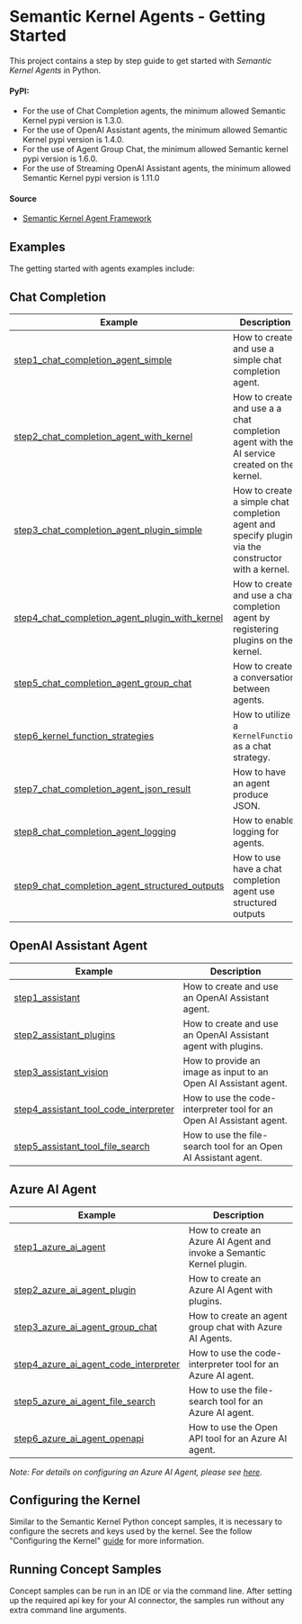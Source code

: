 # Semantic Kernel Agents - Getting Started

This project contains a step by step guide to get started with _Semantic Kernel Agents_ in Python.

#### PyPI:

- For the use of Chat Completion agents, the minimum allowed Semantic Kernel pypi version is 1.3.0.
- For the use of OpenAI Assistant agents, the minimum allowed Semantic Kernel pypi version is 1.4.0.
- For the use of Agent Group Chat, the minimum allowed Semantic kernel pypi version is 1.6.0.
- For the use of Streaming OpenAI Assistant agents, the minimum allowed Semantic Kernel pypi version is 1.11.0

#### Source

- [Semantic Kernel Agent Framework](../../semantic_kernel/agents/)

## Examples

The getting started with agents examples include:

## Chat Completion

Example|Description
---|---
[step1_chat_completion_agent_simple](../getting_started_with_agents/chat_completion/step1_chat_completion_agent_simple.py)|How to create and use a simple chat completion agent.
[step2_chat_completion_agent_with_kernel](../getting_started_with_agents/chat_completion/step2_chat_completion_agent_kernel.py)|How to create and use a a chat completion agent with the AI service created on the kernel.
[step3_chat_completion_agent_plugin_simple](../getting_started_with_agents/chat_completion/step3_chat_completion_agent_plugin_simple.py)|How to create a simple chat completion agent and specify plugins via the constructor with a kernel.
[step4_chat_completion_agent_plugin_with_kernel](../getting_started_with_agents/chat_completion/step4_chat_completion_agent_plugin_with_kernel.py)|How to create and use a chat completion agent by registering plugins on the kernel.
[step5_chat_completion_agent_group_chat](../getting_started_with_agents/chat_completion/step5_chat_completion_agent_group_chat.py)|How to create a conversation between agents.
[step6_kernel_function_strategies](../getting_started_with_agents/chat_completion/step6_kernel_function_strategies.py)|How to utilize a `KernelFunction` as a chat strategy.
[step7_chat_completion_agent_json_result](../getting_started_with_agents/chat_completion/step7_chat_completion_agent_json_result.py)|How to have an agent produce JSON.
[step8_chat_completion_agent_logging](../getting_started_with_agents/chat_completion/step8_chat_completion_agent_logging.py)|How to enable logging for agents.
[step9_chat_completion_agent_structured_outputs](../getting_started_with_agents/chat_completion/step9_chat_completion_agent_structured_outputs.py)|How to use have a chat completion agent use structured outputs

## OpenAI Assistant Agent

Example|Description
---|---
[step1_assistant](../getting_started_with_agents/openai_assistant/step1_assistant.py)|How to create and use an OpenAI Assistant agent.
[step2_assistant_plugins](../getting_started_with_agents/openai_assistant/step2_assistant_plugins.py)| How to create and use an OpenAI Assistant agent with plugins.
[step3_assistant_vision](../getting_started_with_agents/openai_assistant/step3_assistant_vision.py)|How to provide an image as input to an Open AI Assistant agent.
[step4_assistant_tool_code_interpreter](../getting_started_with_agents/openai_assistant/step4_assistant_tool_code_interpreter.py)|How to use the code-interpreter tool for an Open AI Assistant agent.
[step5_assistant_tool_file_search](../getting_started_with_agents/openai_assistant/step5_assistant_tool_file_search.py)|How to use the file-search tool for an Open AI Assistant agent.

## Azure AI Agent

Example|Description
---|---
[step1_azure_ai_agent](../getting_started_with_agents/azure_ai_agent/step1_azure_ai_agent.py)|How to create an Azure AI Agent and invoke a Semantic Kernel plugin.
[step2_azure_ai_agent_plugin](../getting_started_with_agents/azure_ai_agent/step2_azure_ai_agent_plugin.py)|How to create an Azure AI Agent with plugins.
[step3_azure_ai_agent_group_chat](../getting_started_with_agents/azure_ai_agent/step3_azure_ai_agent_group_chat.py)|How to create an agent group chat with Azure AI Agents.
[step4_azure_ai_agent_code_interpreter](../getting_started_with_agents/azure_ai_agent/step4_azure_ai_agent_code_interpreter.py)|How to use the code-interpreter tool for an Azure AI agent.
[step5_azure_ai_agent_file_search](../getting_started_with_agents/azure_ai_agent/step5_azure_ai_agent_file_search.py)|How to use the file-search tool for an Azure AI agent.
[step6_azure_ai_agent_openapi](../getting_started_with_agents/azure_ai_agent/step6_azure_ai_agent_openapi.py)|How to use the Open API tool for an Azure AI  agent.

_Note: For details on configuring an Azure AI Agent, please see [here](../getting_started_with_agents/azure_ai_agent/README.md)._

## Configuring the Kernel

Similar to the Semantic Kernel Python concept samples, it is necessary to configure the secrets
and keys used by the kernel. See the follow "Configuring the Kernel" [guide](../concepts/README.md#configuring-the-kernel) for
more information.

## Running Concept Samples

Concept samples can be run in an IDE or via the command line. After setting up the required api key
for your AI connector, the samples run without any extra command line arguments.
